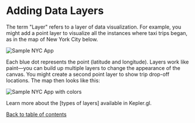 # Adding Data Layers

The term "Layer" refers to a layer of data visualization. For example, you might add a point layer to visualize all the instances where taxi trips began, as in the map of New York City below. 

![Sample NYC App](https://d1a3f4spazzrp4.cloudfront.net/kepler.gl/documentation/image43.png "Sample NYC App")

Each blue dot represents the point (latitude and longitude). Layers work like paint—you can build up multiple layers to change the appearance of the canvas. You might create a second point layer to show trip drop-off locations. The map then looks like this:

![Sample NYC App with colors](https://d1a3f4spazzrp4.cloudfront.net/kepler.gl/documentation/image6.png "Sample NYC App with colors")

Learn more about the [types of layers] available in Kepler.gl.

[Back to table of contents](../../a-introduction.md)
